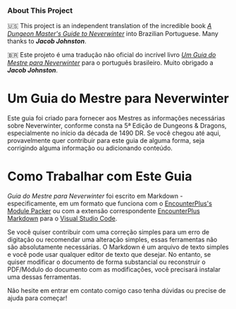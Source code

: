 ### About This Project

🇺🇸 This project is an independent translation of the incredible book _[A Dungeon Master's Guide to Neverwinter](https://github.com/jacobjohnston/neverwinterguide)_ into Brazilian Portuguese. Many thanks to ***Jacob Johnston***.

🇧🇷 Este projeto é uma tradução não oficial do incrível livro _[Um Guia do Mestre para Neverwinter](https://github.com/jacobjohnston/neverwinterguide)_ para o português brasileiro. Muito obrigado a ***Jacob Johnston***.

# Um Guia do Mestre para Neverwinter

Este guia foi criado para fornecer aos Mestres as informações necessárias sobre Neverwinter, conforme consta na 5ª Edição de Dungeons & Dragons, especialmente no início da década de 1490 DR. Se você chegou até aqui, provavelmente quer contribuir para este guia de alguma forma, seja corrigindo alguma informação ou adicionando conteúdo.

# Como Trabalhar com Este Guia

*Guia do Mestre para Neverwinter* foi escrito em Markdown - especificamente, em um formato que funciona com o [EncounterPlus's Module Packer](https://github.com/encounterplus/module-packer) ou com a extensão correspondente [EncounterPlus Markdown](https://marketplace.visualstudio.com/items?itemName=JacobJohnston.encounterplus-markdown)  para o [Visual Studio Code](https://code.visualstudio.com).

Se você quiser contribuir com uma correção simples para um erro de digitação ou recomendar uma alteração simples, essas ferramentas não são absolutamente necessárias. O Markdown é um arquivo de texto simples e você pode usar qualquer editor de texto que desejar. No entanto, se quiser modificar o documento de forma substancial ou reconstruir o PDF/Módulo do documento com as modificações, você precisará instalar uma dessas ferramentas.

Não hesite em entrar em contato comigo caso tenha dúvidas ou precise de ajuda para começar!